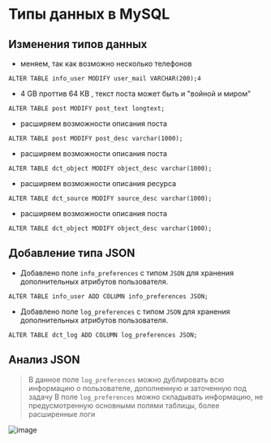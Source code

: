 # Типы данных в MySQL 
## Изменения типов данных
- меняем, так как возможно несколько телефонов 
```
ALTER TABLE info_user MODIFY user_mail VARCHAR(200);4
```
- 4 GB проттив 64 КВ , текст поста может быть и "войной и миром"
```
ALTER TABLE post MODIFY post_text longtext;
```
- расширяем возможности описания поста
```
ALTER TABLE post MODIFY post_desc varchar(1000);
```
- расширяем возможности описания поста
```
ALTER TABLE dct_object MODIFY object_desc varchar(1000);
```
- расширяем возможности описания ресурса
```
ALTER TABLE dct_source MODIFY source_desc varchar(1000);
```
- расширяем возможности описания поста
```
ALTER TABLE dct_object MODIFY object_desc varchar(1000);
```

## Добавление типа JSON
- Добавлено поле `info_preferences` с типом `JSON` для хранения дополнительных атрибутов пользователя.
```
ALTER TABLE info_user ADD COLUMN info_preferences JSON;
```
- Добавлено поле `log_preferences` с типом `JSON` для хранения дополнительных атрибутов пользователя.
```
ALTER TABLE dct_log ADD COLUMN log_preferences JSON;
```

## Анализ JSON
> В данное поле `log_preferences` можно дублировать всю информацию о пользователе, дополненную и заточенную под задачу
> В поле `log_preferences` можно складывать  информацию, не предусмотренную основными полями таблицы, более расширенные логи

![image](https://github.com/user-attachments/assets/f0b5f145-7861-422c-8ebc-459b1213bfd7)

